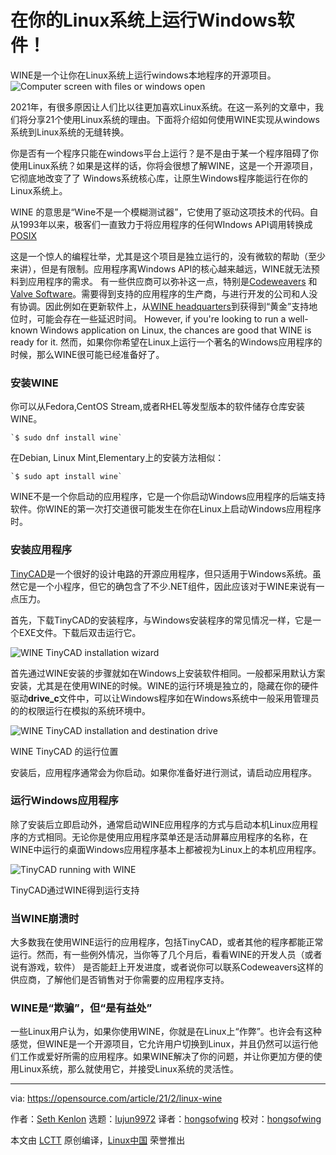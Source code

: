 [#]: collector: (lujun9972)
[#]: translator: ( )
[#]: reviewer: ( )
[#]: publisher: ( )
[#]: url: ( )
[#]: subject: (Run your favorite Windows applications on Linux)
[#]: via: (https://opensource.com/article/21/2/linux-wine)
[#]: author: (Seth Kenlon https://opensource.com/users/seth)

在你的Linux系统上运行Windows软件！
======

WINE是一个让你在Linux系统上运行windows本地程序的开源项目。
![Computer screen with files or windows open][1]

2021年，有很多原因让人们比以往更加喜欢Linux系统。在这一系列的文章中，我们将分享21个使用Linux系统的理由。下面将介绍如何使用WINE实现从windows系统到Linux系统的无缝转换。

你是否有一个程序只能在windows平台上运行？是不是由于某一个程序阻碍了你使用Linux系统？如果是这样的话，你将会很想了解WINE，这是一个开源项目，它彻底地改变了了
Windows系统核心库，让原生Windows程序能运行在你的Linux系统上。

WINE 的意思是“Wine不是一个模糊测试器”，它使用了驱动这项技术的代码。自从1993年以来，极客们一直致力于将应用程序的任何WIndows API调用转换成[POSIX][2]


这是一个惊人的编程壮举，尤其是这个项目是独立运行的，没有微软的帮助（至少来讲），但是有限制。应用程序离Windows API的核心越来越远，WINE就无法预料到应用程序的需求。 有一些供应商可以弥补这一点，特别是[Codeweavers][3] 和[Valve Software][4]。需要得到支持的应用程序的生产商，与进行开发的公司和人没有协调。因此例如在更新软件上，从[WINE headquarters][5]到获得到“黄金”支持地位时，可能会存在一些延迟时间。
However, if you're looking to run a well-known Windows application on Linux, the chances are good that WINE is ready for it.
然而，如果你你希望在Linux上运行一个著名的Windows应用程序的时候，那么WINE很可能已经准备好了。

### 安装WINE

你可以从Fedora,CentOS Stream,或者RHEL等发型版本的软件储存仓库安装WINE。

```
`$ sudo dnf install wine`
```

在Debian, Linux Mint,Elementary上的安装方法相似：


```
`$ sudo apt install wine`
```

WINE不是一个你启动的应用程序，它是一个你启动Windows应用程序的后端支持软件。你WINE的第一次打交道很可能发生在你在Linux上启动Windows应用程序时。

### 安装应用程序

[TinyCAD][6]是一个很好的设计电路的开源应用程序，但只适用于Windows系统。虽然它是一个小程序，但它的确包含了不少.NET组件，因此应该对于WINE来说有一点压力。

首先，下载TinyCAD的安装程序，与Windows安装程序的常见情况一样，它是一个EXE文件。下载后双击运行它。

![WINE TinyCAD installation wizard][7]

首先通过WINE安装的步骤就如在Windows上安装软件相同。一般都采用默认方案安装，尤其是在使用WINE的时候。WINE的运行环境是独立的，隐藏在你的硬件驱动**drive_c**文件中，可以让Windows程序如在Windows系统中一般采用管理员的的权限运行在模拟的系统环境中。

![WINE TinyCAD installation and destination drive][8]

WINE TinyCAD 的运行位置

安装后，应用程序通常会为你启动。如果你准备好进行测试，请启动应用程序。 

### 运行Windows应用程序

除了安装后立即启动外，通常启动WINE应用程序的方式与启动本机Linux应用程序的方式相同。无论你是使用应用程序菜单还是活动屏幕应用程序的名称，在WINE中运行的桌面Windows应用程序基本上都被视为Linux上的本机应用程序。

![TinyCAD running with WINE][9]

TinyCAD通过WINE得到运行支持

### 当WINE崩溃时

大多数我在使用WINE运行的应用程序，包括TinyCAD，或者其他的程序都能正常运行。然而，有一些例外情况，当你等了几个月后，看看WINE的开发人员（或者说有游戏，软件）
是否能赶上开发进度，或者说你可以联系Codeweavers这样的供应商，了解他们是否销售对于你需要的应用程序支持。
### WINE是“欺骗”，但“是有益处”

一些Linux用户认为，如果你使用WINE，你就是在Linux上“作弊”。也许会有这种感觉，但WINE是一个开源项目，它允许用户切换到Linux，并且仍然可以运行他们工作或爱好所需的应用程序。如果WINE解决了你的问题，并让你更加方便的使用Linux系统，那么就使用它，并接受Linux系统的灵活性。

--------------------------------------------------------------------------------

via: https://opensource.com/article/21/2/linux-wine

作者：[Seth Kenlon][a]
选题：[lujun9972][b]
译者：[hongsofwing](https://github.com/hongsofwing)
校对：[hongsofwing](https://github.com/hongsofwing)

本文由 [LCTT](https://github.com/LCTT/TranslateProject) 原创编译，[Linux中国](https://linux.cn/) 荣誉推出

[a]: https://opensource.com/users/seth
[b]: https://github.com/lujun9972
[1]: https://opensource.com/sites/default/files/styles/image-full-size/public/lead-images/browser_screen_windows_files.png?itok=kLTeQUbY (Computer screen with files or windows open)
[2]: https://opensource.com/article/19/7/what-posix-richard-stallman-explains
[3]: https://www.codeweavers.com/crossover
[4]: https://github.com/ValveSoftware/Proton
[5]: http://winehq.org
[6]: https://sourceforge.net/projects/tinycad/
[7]: https://opensource.com/sites/default/files/wine-tinycad-install.jpg
[8]: https://opensource.com/sites/default/files/wine-tinycad-drive_0.jpg
[9]: https://opensource.com/sites/default/files/wine-tinycad-running.jpg
